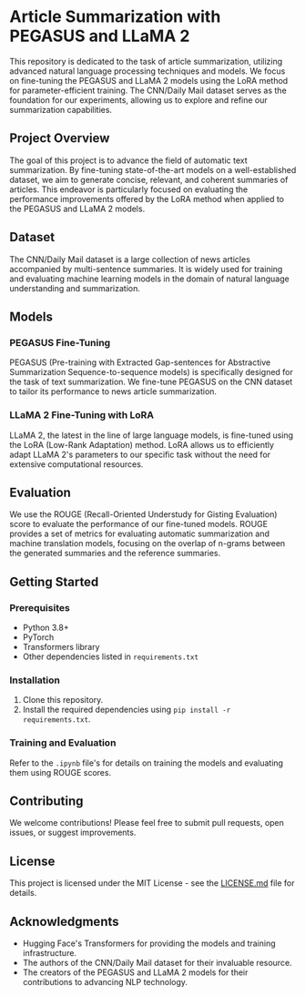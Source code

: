 # Article Summarization with PEGASUS and LLaMA 2

This repository is dedicated to the task of article summarization, utilizing advanced natural language processing techniques and models. We focus on fine-tuning the PEGASUS and LLaMA 2 models using the LoRA method for parameter-efficient training. The CNN/Daily Mail dataset serves as the foundation for our experiments, allowing us to explore and refine our summarization capabilities.

## Project Overview

The goal of this project is to advance the field of automatic text summarization. By fine-tuning state-of-the-art models on a well-established dataset, we aim to generate concise, relevant, and coherent summaries of articles. This endeavor is particularly focused on evaluating the performance improvements offered by the LoRA method when applied to the PEGASUS and LLaMA 2 models.

## Dataset

The CNN/Daily Mail dataset is a large collection of news articles accompanied by multi-sentence summaries. It is widely used for training and evaluating machine learning models in the domain of natural language understanding and summarization.

## Models

### PEGASUS Fine-Tuning

PEGASUS (Pre-training with Extracted Gap-sentences for Abstractive Summarization Sequence-to-sequence models) is specifically designed for the task of text summarization. We fine-tune PEGASUS on the CNN dataset to tailor its performance to news article summarization.

### LLaMA 2 Fine-Tuning with LoRA

LLaMA 2, the latest in the line of large language models, is fine-tuned using the LoRA (Low-Rank Adaptation) method. LoRA allows us to efficiently adapt LLaMA 2's parameters to our specific task without the need for extensive computational resources.

## Evaluation

We use the ROUGE (Recall-Oriented Understudy for Gisting Evaluation) score to evaluate the performance of our fine-tuned models. ROUGE provides a set of metrics for evaluating automatic summarization and machine translation models, focusing on the overlap of n-grams between the generated summaries and the reference summaries.

## Getting Started

### Prerequisites

- Python 3.8+
- PyTorch
- Transformers library
- Other dependencies listed in `requirements.txt`

### Installation

1. Clone this repository.
2. Install the required dependencies using `pip install -r requirements.txt`.

### Training and Evaluation

Refer to the `.ipynb` file's for details on training the models and evaluating them using ROUGE scores.

## Contributing

We welcome contributions! Please feel free to submit pull requests, open issues, or suggest improvements.

## License

This project is licensed under the MIT License - see the [LICENSE.md](LICENSE) file for details.

## Acknowledgments

- Hugging Face's Transformers for providing the models and training infrastructure.
- The authors of the CNN/Daily Mail dataset for their invaluable resource.
- The creators of the PEGASUS and LLaMA 2 models for their contributions to advancing NLP technology.
